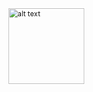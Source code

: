 <img src="https://swedearts.se/image/cache/catalog/product-images-2/1772/rolig-gris-plansch-1700x1700h.jpg" alt="alt text" title="image Title" width= 150 height="150"/>
